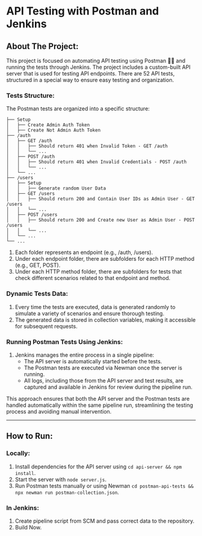 # API Testing with Postman and Jenkins

## About The Project:
This project is focused on automating API testing using Postman 👩‍🚀 and running the tests through Jenkins. The project includes a custom-built API server that is used for testing API endpoints. There are 52 API tests, structured in a special way to ensure easy testing and organization.

### Tests Structure:
The Postman tests are organized into a specific structure:

```
├── Setup
│   ├── Create Admin Auth Token
│   ├── Create Not Admin Auth Token
├── /auth
│   ├── GET /auth
│   │   ├── Should return 401 when Invalid Token - GET /auth
│   │   └── ...
│   ├── POST /auth
│   │   ├── Should return 401 when Invalid Credentials - POST /auth
│   │   └── ...
│   └── ...
├── /users
│   ├── Setup
│   │   ├── Generate random User Data
│   ├── GET /users
│   │   ├── Should return 200 and Contain User IDs as Admin User - GET /users
│   │   └── ...
│   ├── POST /users
│   │   ├── Should return 200 and Create new User as Admin User - POST /users
│   │   └── ...
│   └── ...
└── ...
```


1. Each folder represents an endpoint (e.g., /auth, /users).
2. Under each endpoint folder, there are subfolders for each HTTP method (e.g., GET, POST).
3. Under each HTTP method folder, there are subfolders for tests that check different scenarios related to that endpoint and method.

### Dynamic Tests Data:
1. Every time the tests are executed, data is generated randomly to simulate a variety of scenarios and ensure thorough testing. 
2. The generated data is stored in collection variables, making it accessible for subsequent requests.

### Running Postman Tests Using Jenkins:
1. Jenkins manages the entire process in a single pipeline:
    - The API server is automatically started before the tests.
    - The Postman tests are executed via Newman once the server is running.
    - All logs, including those from the API server and test results, are captured and available in Jenkins for review during the pipeline run.

This approach ensures that both the API server and the Postman tests are handled automatically within the same pipeline run, streamlining the testing process and avoiding manual intervention.

---

## How to Run:
### Locally:
1. Install dependencies for the API server using `cd api-server && npm install`.
2. Start the server with `node server.js`.
3. Run Postman tests manually or using Newman `cd postman-api-tests && npx newman run postman-collection.json`.

### In Jenkins:
1. Create pipeline script from SCM and pass correct data to the repository.
2. Build Now.
